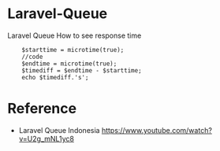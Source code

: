 # Laravel-Queue
Laravel Queue
How to see response time

        $starttime = microtime(true);
        //code
        $endtime = microtime(true);
        $timediff = $endtime - $starttime;
        echo $timediff.'s';


# Reference
- Laravel Queue Indonesia https://www.youtube.com/watch?v=U2g_mNL1yc8
